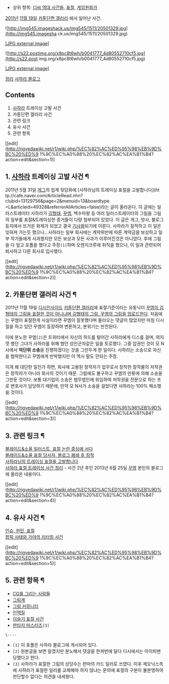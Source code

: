   * 상위 항목: [디씨 역대 사건들](%EB%94%94%EC%94%A8%20%EC%97%AD%EB%8C%80%20%EC%82%AC%EA%B1%B4%EB%93%A4.md), [표절](%ED%91%9C%EC%A0%88.md), [게임원화가](%EA%B2%8C%EC%9E%84%EC%9B%90%ED%99%94%EA%B0%80.md)  

[2011년](2011%EB%85%84.md) [11월 19일](11%EC%9B%94%2019%EC%9D%BC.md) [카툰단편 갤러리](%EC%B9%B4%ED%88%B0%EB%8B%A8%ED%8E%B8%20%EA%B0%A4%EB%9F%AC%EB%A6%AC.md)
에서 일어난 사건.  

![http://img545.imageshack.us/img545/1511/20501329.jpg](http://img545.imagesha
ck.us/img545/1511/20501329.jpg)

[[JPG external image]](http://img545.imageshack.us/img545/1511/20501329.jpg)

  

![http://s22.postimg.org/x8pc8t6wh/b0041777_4d80552710cf5.jpg](http://s22.post
img.org/x8pc8t6wh/b0041777_4d80552710cf5.jpg)

[[JPG external
image]](http://s22.postimg.org/x8pc8t6wh/b0041777_4d80552710cf5.jpg)

  
[정리](http://cfile29.uf.tistory.com/original/125177464ECB76F718E9B9) [사하라
블로그](http://zerohours.blog.me/)

## Contents

    

1. [사하라](%EC%82%AC%ED%95%98%EB%9D%BC#s-5.2.md) 트레이싱 고발 사건 
2. 카툰단편 갤러리 사건 
3. 관련 링크 
4. 유사 사건 
5. 관련 항목 

[[edit](http://rigvedawiki.net/r1/wiki.php/%EC%82%AC%ED%95%98%EB%9D%BC%20%ED%9
1%9C%EC%A0%88%20%EC%82%AC%EA%B1%B4?action=edit&section=1)]

## 1. [사하라](%EC%82%AC%ED%95%98%EB%9D%BC#s-5.2.md) 트레이싱 고발 사건 ¶

2011년 5월 31일 [게그](%EA%B2%8C%EA%B7%B8.md)의 업계 뒷담화에 [사하라님의 트레이싱 표절을 고발합니다](ht
tp://cafe.naver.com/ArticleRead.nhn?clubid=13129756&page=2&menuid=13&boardtype
=L&articleid=49328&referrerAllArticles=false)라는 글이 올라온다. 이 글에는 일러스트레이터 사하라가
[김형태](%EA%B9%80%ED%98%95%ED%83%9C.md), [꾸엠](%EA%BE%B8%EC%97%A0.md), 백수마왕
등 여러 일러스트레이터의 그림을 그림의 일부를 표절&트레이싱한 증거들이 다량 첨부되어 있었다. 이 글은 게그, 방사, 블로그 등지에서 뜨거운
화제가 되었고 결국 [기사화](http://www.inven.co.kr/webzine/news/?news=36108)되기에 이른다. 사하라가
잠적하고 이 일은 잊혀져 가는듯 했으나...사하라는 일부 회사에는 계약위반에 따른 계약금을 보상하고 일부 작가들에게 사과했지만 모든 보상과
모든 사과가 이루어진것은 아니었다. 후에 그림을 다 엎고 포폴을 했다고 주장`[1]`하며 오렌지크루에 취직을 했으나, 이 일과 관련되어
퇴사하고 다른 회사로 입사했다.



[[edit](http://rigvedawiki.net/r1/wiki.php/%EC%82%AC%ED%95%98%EB%9D%BC%20%ED%9
1%9C%EC%A0%88%20%EC%82%AC%EA%B1%B4?action=edit&section=2)]

## 2. 카툰단편 갤러리 사건 ¶

2011년 11월 19일
[디시인사이드](%EB%94%94%EC%8B%9C%EC%9D%B8%EC%82%AC%EC%9D%B4%EB%93%9C.md) [카툰단편 갤러리](%EC%B9%B4%ED%88%B0%EB%8B%A8%ED%8E%B8%20%EA%B0%A4%EB%9F%AC%EB%A6%AC.md)에
표절기준이라는 유동닉이 [꾸엠이 김형태의 그림을 표절한 것이 아니냐며 김형태의 그림, 꾸엠의 그림을
업로드한다](http://gall.dcinside.com/list.php?id=cartoon_s&no=121637&page=5&bbs=).
처음에는 꾸엠이 표절한게 사실이라면 꾸엠이 잘못했다며 올라오는 댓글이 많았지만 마침 디시질을 하고 있던 꾸엠이 등장하여 변론하고, 분위기는 반전된다. 
  

이에 분노한 꾸엠`[2]`은 트위터에서 자신의 하드를 털어간 사하라에게 디스를 걸며, 여지껏 했던 그녀가 사하라를 위해 했던 성인군자같은
일을 토로했다. 그중 압권인 것이 모 N사에서 **억단위 소송**을 진행하겠다는 것을 그만두게 한 일이다. 사하라는 소송으로 자신을
협박한다고 꾸엠에게 반박했지만 이 역시 말도 안되는 주장.

  

이게 왜 대단한 일인가 하면, 회사에 고용된 창작자가 업무로서 창작한 창작물의 저작권은 창작자가 아니라 회사의 것이기 때문. 그럼에도
불구하고 꾸엠의 만류에 의해 소송을 그만둔 것이다. 보통 대기업의 소송은 법무법인에 위임하여 저작권을 전문으로 하는 프로 변호사가 담당하기
때문에, 만약 모 N사가 소송을 걸었다면 사하라는 100% 패소했을 것이다.

  

[[edit](http://rigvedawiki.net/r1/wiki.php/%EC%82%AC%ED%95%98%EB%9D%BC%20%ED%9
1%9C%EC%A0%88%20%EC%82%AC%EA%B1%B4?action=edit&section=3)]

## 3. 관련 링크 ¶

[블레이드&소울 일러스트, 표절 논란 중심에
서다](http://www.gamefocus.co.kr/detail.php?number=6801)  
[블레이드&소울 표절 당사자, 블로그 폐쇄 후
잠적](http://www.gamefocus.co.kr/detail.php?number=6819&thread=22r02)  
[사하라님의 트레이싱 표절을 고발합니다](http://cafe.naver.com/ggcrew/49328)  
[사하라 표절 트레이싱 사건 정리](http://blog.naver.com/kkuem/110170812107) \- 사건 2년 후인
2013년 6월 25일 [꾸엠](%EA%BE%B8%EC%97%A0.md) 본인의 블로그에 올라온 내용이다.

  

[[edit](http://rigvedawiki.net/r1/wiki.php/%EC%82%AC%ED%95%98%EB%9D%BC%20%ED%9
1%9C%EC%A0%88%20%EC%82%AC%EA%B1%B4?action=edit&section=4)]

## 4. 유사 사건 ¶

[인슈, 한민, 표절](http://cafe.naver.com/bscomic/275713)  
[팝픽 사태와 가야의 리터칭 사건](http://qzc09.blog.me/100187548035)

  

[[edit](http://rigvedawiki.net/r1/wiki.php/%EC%82%AC%ED%95%98%EB%9D%BC%20%ED%9
1%9C%EC%A0%88%20%EC%82%AC%EA%B1%B4?action=edit&section=5)]

## 5. 관련 항목 ¶

  * [CG를 그리는 사람들](CG%EB%A5%BC%20%EA%B7%B8%EB%A6%AC%EB%8A%94%20%EC%82%AC%EB%9E%8C%EB%93%A4.md)
  * [그림계](%EA%B7%B8%EB%A6%BC%EA%B3%84.md)
  * [그림 커뮤니티](%EA%B7%B8%EB%A6%BC%20%EC%BB%A4%EB%AE%A4%EB%8B%88%ED%8B%B0.md)
  * [인맥질](%EC%9D%B8%EB%A7%A5%EC%A7%88.md)
  * [이슬기 표절 사건](%EC%9D%B4%EC%8A%AC%EA%B8%B0%20%ED%91%9C%EC%A0%88%20%EC%82%AC%EA%B1%B4.md)
  * [판타지 마스터즈](%ED%8C%90%ED%83%80%EC%A7%80%20%EB%A7%88%EC%8A%A4%ED%84%B0%EC%A6%88.md)`[3]`

`\----`

  * `[1]` 이 포폴은 사하라 블로그에 게시되어 있다.
  * `[2]` 원본글을 보면 알겠지만 분노해서 댓글을 한꺼번에 달다 디시에서는 아이피밴 당했다고 한다.
  * `[3]` 사하라가 표절한 그림의 상당수는 판마의 카드 일러로 쓰였다. 이후 제오닉스측에 사하라가 표절한 일러를 교체해야 하지 않냐는 문의에 표절의 구분이 불분명하여 판단할수 없다는 의견을 내세웠다.

